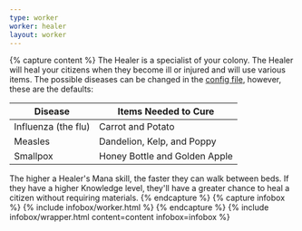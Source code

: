 ```yaml
---
type: worker
worker: healer
layout: worker
---
```

{% capture content %}
The Healer is a specialist of your colony. The Healer will heal your citizens when they become ill or injured and will use various items. The possible diseases can be changed in the [config file](../../source/misc/configfile), however, these are the defaults:

| Disease             | Items Needed to Cure          |
| ------------------- | ----------------------------- |
| Influenza (the flu) | Carrot and Potato             |
| Measles             | Dandelion, Kelp, and Poppy    |
| Smallpox            | Honey Bottle and Golden Apple |

The higher a Healer's Mana skill, the faster they can walk between beds. If they have a higher Knowledge level, they'll have a greater chance to heal a citizen without requiring materials.
{% endcapture %}
{% capture infobox %}
{% include infobox/worker.html %}
{% endcapture %}
{% include infobox/wrapper.html content=content infobox=infobox %}
